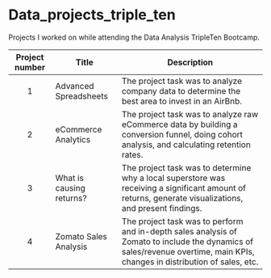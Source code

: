 # Data_projects_triple_ten

Projects I worked on while attending the Data Analysis TripleTen Bootcamp.


| Project number | Title | Description |
| :-----------: | ----------- |----------- |
| 1 | Advanced Spreadsheets| The project task was to analyze company data to determine the best area to invest in an AirBnb. <a href="https://docs.google.com/spreadsheets/d/1rpTut3J8o61DEW1LfpLXX5VHeHx8aPrmD3RIWNyBwoE/edit?usp=sharing" Link to project /> |
| 2 | eCommerce Analytics| The project task was to analyze raw eCommerce data by building a conversion funnel, doing cohort analysis, and calculating retention rates. |
| 3 | What is causing returns? | The project task was to determine why a local superstore was receiving a significant amount of returns, generate visualizations, and present findings. |
| 4 | Zomato Sales Analysis | The project task was to perform and in-depth sales analysis of Zomato to include the dynamics of sales/revenue overtime, main KPIs, changes in distribution of sales, etc. |
